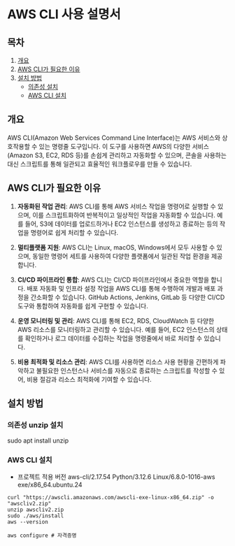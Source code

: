 # AWS CLI 사용 설명서

## 목차
1. [개요](#개요)
2. [AWS CLI가 필요한 이유](#aws-cli가-필요한-이유)
3. [설치 방법](#설치-방법)
   - [의존성 설치](#의존성-unzip-설치)
   - [AWS CLI 설치](#aws-cli-설치)

## 개요
AWS CLI(Amazon Web Services Command Line Interface)는 AWS 서비스와 상호작용할 수 있는 명령줄 도구입니다. 이 도구를 사용하면 AWS의 다양한 서비스(Amazon S3, EC2, RDS 등)를 손쉽게 관리하고 자동화할 수 있으며, 콘솔을 사용하는 대신 스크립트를 통해 일관되고 효율적인 워크플로우를 만들 수 있습니다.

## AWS CLI가 필요한 이유

1. **자동화된 작업 관리**:
   AWS CLI를 통해 AWS 서비스 작업을 명령어로 실행할 수 있으며, 이를 스크립트화하여 반복적이고 일상적인 작업을 자동화할 수 있습니다. 예를 들어, S3에 데이터를 업로드하거나 EC2 인스턴스를 생성하고 종료하는 등의 작업을 명령어로 쉽게 처리할 수 있습니다.

2. **멀티플랫폼 지원**:
   AWS CLI는 Linux, macOS, Windows에서 모두 사용할 수 있으며, 동일한 명령어 세트를 사용하여 다양한 플랫폼에서 일관된 작업 환경을 제공합니다.

3. **CI/CD 파이프라인 통합**:
   AWS CLI는 CI/CD 파이프라인에서 중요한 역할을 합니다. 배포 자동화 및 인프라 설정 작업을 AWS CLI를 통해 수행하여 개발과 배포 과정을 간소화할 수 있습니다. GitHub Actions, Jenkins, GitLab 등 다양한 CI/CD 도구와 통합하여 자동화를 쉽게 구현할 수 있습니다.

4. **운영 모니터링 및 관리**:
   AWS CLI를 통해 EC2, RDS, CloudWatch 등 다양한 AWS 리소스를 모니터링하고 관리할 수 있습니다. 예를 들어, EC2 인스턴스의 상태를 확인하거나 로그 데이터를 수집하는 작업을 명령줄에서 바로 처리할 수 있습니다.

5. **비용 최적화 및 리소스 관리**:
   AWS CLI를 사용하면 리소스 사용 현황을 간편하게 파악하고 불필요한 인스턴스나 서비스를 자동으로 종료하는 스크립트를 작성할 수 있어, 비용 절감과 리소스 최적화에 기여할 수 있습니다.


## 설치 방법

### 의존성 unzip 설치
sudo apt install unzip

### AWS CLI 설치

- 프로젝트 적용 버전
aws-cli/2.17.54 Python/3.12.6 Linux/6.8.0-1016-aws exe/x86_64.ubuntu.24

```
curl "https://awscli.amazonaws.com/awscli-exe-linux-x86_64.zip" -o "awscliv2.zip"
unzip awscliv2.zip
sudo ./aws/install
aws --version

aws configure # 자격증명 
```
